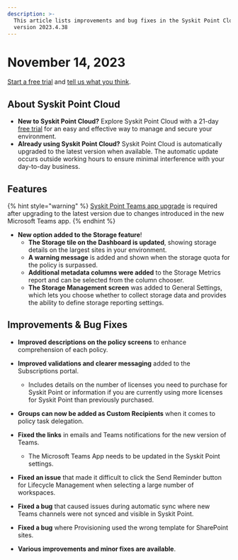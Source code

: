 ```yaml
---
description: >-
  This article lists improvements and bug fixes in the Syskit Point Cloud
  version 2023.4.38
---
```


# November 14, 2023

[Start a free trial](https://www.syskit.com/products/point/free-trial/) and [tell us what you think](https://www.syskit.com/company/contact-us/).

## About Syskit Point Cloud

* **New to Syskit Point Cloud?** Explore Syskit Point Cloud with a 21-day [free trial](https://www.syskit.com/products/point/free-trial/) for an easy and effective way to manage and secure your environment.
* **Already using Syskit Point Cloud?** Syskit Point Cloud is automatically upgraded to the latest version when available. The automatic update occurs outside working hours to ensure minimal interference with your day-to-day business.

## Features

{% hint style="warning" %}
[Syskit Point Teams app upgrade](../../governance-and-automation/syskit-point-teams-app.md#upgrade-syskit-point-teams-app) is required after upgrading to the latest version due to changes introduced in the new Microsoft Teams app.
{% endhint %}

* **New option added to the Storage feature**!
    * **The Storage tile on the Dashboard is updated**, showing storage details on the largest sites in your environment. 
    * **A warning message** is added and shown when the storage quota for the policy is surpassed. 
    * **Additional metadata columns were added** to the Storage Metrics report and can be selected from the column chooser.
    * **The Storage Management screen** was added to General Settings, which lets you choose whether to collect storage data and provides the ability to define storage reporting settings. 


## Improvements & Bug Fixes

* **Improved descriptions on the policy screens** to enhance comprehension of each policy. 

* **Improved validations and clearer messaging** added to the Subscriptions portal. 
  * Includes details on the number of licenses you need to purchase for Syskit Point or information if you are currently using more licenses for Syskit Point than previously purchased.

* **Groups can now be added as Custom Recipients** when it comes to policy task delegation. 

* **Fixed the links** in emails and Teams notifications for the new version of Teams. 
   * The Microsoft Teams App needs to be updated in the Syskit Point settings.

* **Fixed an issue** that made it difficult to click the Send Reminder button for Lifecycle Management when selecting a large number of workspaces. 

* **Fixed a bug** that caused issues during automatic sync where new Teams channels were not synced and visible in Syskit Point. 

* **Fixed a bug** where Provisioning used the wrong template for SharePoint sites. 

* **Various improvements and minor fixes are available**.